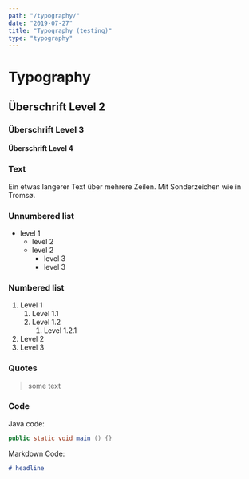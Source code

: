 ```yaml
---
path: "/typography/"
date: "2019-07-27"
title: "Typography (testing)"
type: "typography"
---
```


# Typography

## Überschrift Level 2
### Überschrift Level 3
#### Überschrift Level 4

### Text

Ein etwas langerer Text über mehrere Zeilen. Mit Sonderzeichen wie in Tromsø.

### Unnumbered list

* level 1
  * level 2
  * level 2
    * level 3
    * level 3

### Numbered list

1. Level 1
    1. Level 1.1
    1. Level 1.2
        1. Level 1.2.1
1. Level 2
1. Level 3

### Quotes

> some text

### Code

Java code:
```java
public static void main () {}
```

Markdown Code:
```markdown
# headline
```
